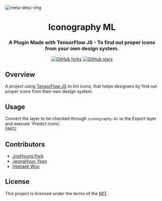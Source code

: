 ![meta-desc-img](https://user-images.githubusercontent.com/5396900/161439847-89c003c1-c0ca-4cd2-8ad2-ad209f7c16e0.png)
<h1 align="center">
  Iconography ML
</h1>


<h3 align="center">
  A Plugin Made with TensorFlow JS - To find out proper icons from your own design system.
</h3>
<div align="center">
<!-- 	<a href="https://github.com/dusskapark/iconography-ml/issues"><img alt="GitHub issues" src="https://img.shields.io/github.com/dusskapark/iconography-ml"></a> -->
	<a href="https://github.com/dusskapark/iconography-ml/network"><img alt="GitHub forks" src="https://img.shields.io/github/forks/dusskapark/iconography-ml"></a>
	<a href="https://github.com/dusskapark/iconography-ml/stargazers"><img alt="GitHub stars" src="https://img.shields.io/github/stars/dusskapark/iconography-ml"></a>
</div>

## Overview

A project using [TensorFlow JS](https://www.tensorflow.org/js) to lint icons, that helps designers by find out proper icons from their own design system.

## Usage

Convert the layer to be checked through `iconography-ml` to the Export layer and execute 'Predict icons'.
</br>
[IMG]

## Contributors 

- [JooHyung Park](https://github.com/dusskapark)
- [JeongHyun Yoon](https://github.com/ave10987)
- [Heetaek Woo](https://github.com/hiteq)


## License

This project is licensed under the terms of the [MIT](./LICENSE.md).
